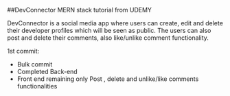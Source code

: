 ##DevConnector MERN stack tutorial from UDEMY

DevConnector is a social media app where users can create, edit and delete their developer profiles which will be seen as public. The users can also post and delete their comments, also like/unlike comment functionality.

1st commit:
- Bulk commit
- Completed Back-end 
- Front end remaining only Post , delete and unlike/like comments functionalities